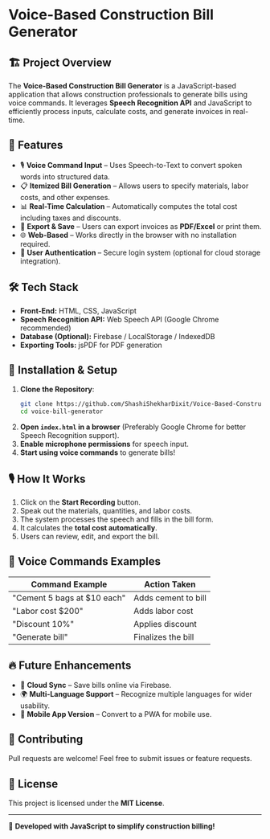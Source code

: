 # Voice-Based Construction Bill Generator

## 🏗️ Project Overview
The **Voice-Based Construction Bill Generator** is a JavaScript-based application that allows construction professionals to generate bills using voice commands. It leverages **Speech Recognition API** and JavaScript to efficiently process inputs, calculate costs, and generate invoices in real-time.

## 🚀 Features
- 🎙️ **Voice Command Input** – Uses Speech-to-Text to convert spoken words into structured data.
- 📋 **Itemized Bill Generation** – Allows users to specify materials, labor costs, and other expenses.
- 📊 **Real-Time Calculation** – Automatically computes the total cost including taxes and discounts.
- 📄 **Export & Save** – Users can export invoices as **PDF/Excel** or print them.
- 🌐 **Web-Based** – Works directly in the browser with no installation required.
- 🔐 **User Authentication** – Secure login system (optional for cloud storage integration).

## 🛠️ Tech Stack
- **Front-End:** HTML, CSS, JavaScript
- **Speech Recognition API:** Web Speech API (Google Chrome recommended)
- **Database (Optional):** Firebase / LocalStorage / IndexedDB
- **Exporting Tools:** jsPDF for PDF generation

## 📌 Installation & Setup
1. **Clone the Repository**:
   ```bash
   git clone https://github.com/ShashiShekharDixit/Voice-Based-Construction-Bill-Generator.git
   cd voice-bill-generator
   ```
2. **Open `index.html` in a browser** (Preferably Google Chrome for better Speech Recognition support).
3. **Enable microphone permissions** for speech input.
4. **Start using voice commands** to generate bills!

## 🎙️ How It Works
1. Click on the **Start Recording** button.
2. Speak out the materials, quantities, and labor costs.
3. The system processes the speech and fills in the bill form.
4. It calculates the **total cost automatically**.
5. Users can review, edit, and export the bill.

## 📝 Voice Commands Examples
| Command Example        | Action Taken |
|------------------------|--------------|
| "Cement 5 bags at $10 each" | Adds cement to bill |
| "Labor cost $200" | Adds labor cost |
| "Discount 10%" | Applies discount |
| "Generate bill" | Finalizes the bill |

## 🔥 Future Enhancements
- 📡 **Cloud Sync** – Save bills online via Firebase.
- 🌍 **Multi-Language Support** – Recognize multiple languages for wider usability.
- 📲 **Mobile App Version** – Convert to a PWA for mobile use.

## 🤝 Contributing
Pull requests are welcome! Feel free to submit issues or feature requests.

## 📜 License
This project is licensed under the **MIT License**.

---
🚀 **Developed with JavaScript to simplify construction billing!**